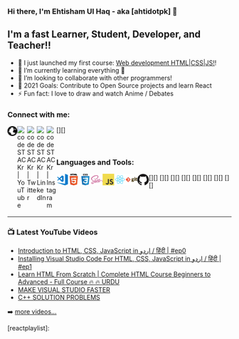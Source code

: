 ### Hi there, I'm Ehtisham Ul Haq - aka [ahtidotpk] 👋


## I'm a fast Learner, Student, Developer, and Teacher!!

- 🔭 I just launched my first course: [Web development HTML|CSS|JS!][course]!
- 🌱 I’m currently learning everything 🤣
- 👯 I’m looking to collaborate with other programmers!
- 🥅 2021 Goals: Contribute  to Open Source projects and learn React
- ⚡ Fun fact: I love to draw and watch Anime / Debates


### Connect with me:

[<img align="left" alt="codeSTACKr.com" width="22px" src="https://raw.githubusercontent.com/iconic/open-iconic/master/svg/globe.svg" />][]
[<img align="left" alt="codeSTACKr | YouTube" width="22px" src="https://cdn.jsdelivr.net/npm/simple-icons@v3/icons/youtube.svg" />][youtube]
[<img align="left" alt="codeSTACKr | Twitter" width="22px" src="https://cdn.jsdelivr.net/npm/simple-icons@v3/icons/twitter.svg" />][twitter]
[<img align="left" alt="codeSTACKr | LinkedIn" width="22px" src="https://cdn.jsdelivr.net/npm/simple-icons@v3/icons/linkedin.svg" />][linkedin]
[<img align="left" alt="codeSTACKr | Instagram" width="22px" src="https://cdn.jsdelivr.net/npm/simple-icons@v3/icons/instagram.svg" />][instagram]

<br />

### Languages and Tools:

[<img align="left" alt="Visual Studio Code" width="26px" src="https://raw.githubusercontent.com/github/explore/80688e429a7d4ef2fca1e82350fe8e3517d3494d/topics/visual-studio-code/visual-studio-code.png" />][]
[<img align="left" alt="HTML5" width="26px" src="https://raw.githubusercontent.com/github/explore/80688e429a7d4ef2fca1e82350fe8e3517d3494d/topics/html/html.png" />][]
[<img align="left" alt="CSS3" width="26px" src="https://raw.githubusercontent.com/github/explore/80688e429a7d4ef2fca1e82350fe8e3517d3494d/topics/css/css.png" />][]
[<img align="left" alt="Sass" width="26px" src="https://raw.githubusercontent.com/github/explore/80688e429a7d4ef2fca1e82350fe8e3517d3494d/topics/sass/sass.png" />][]
[<img align="left" alt="JavaScript" width="26px" src="https://raw.githubusercontent.com/github/explore/80688e429a7d4ef2fca1e82350fe8e3517d3494d/topics/javascript/javascript.png" />][]
[<img align="left" alt="React" width="26px" src="https://raw.githubusercontent.com/github/explore/80688e429a7d4ef2fca1e82350fe8e3517d3494d/topics/react/react.png" />][]
[<img align="left" alt="Git" width="26px" src="https://raw.githubusercontent.com/github/explore/80688e429a7d4ef2fca1e82350fe8e3517d3494d/topics/git/git.png" />][]
[<img align="left" alt="GitHub" width="26px" src="https://raw.githubusercontent.com/github/explore/78df643247d429f6cc873026c0622819ad797942/topics/github/github.png" />][]


<br />
<br />

---

### 📺 Latest YouTube Videos

<!-- YOUTUBE:START -->
- [Introduction to HTML, CSS, JavaScript in اردو / हिंदी | #ep0​](https://www.youtube.com/watch?v=jqodHwrA2E8&list=PL7d2cHJbFVWiKiRnDGdUrqpzbnlldnPyk)
- [Installing Visual Studio Code For HTML, CSS, JavaScript in اردو / हिंदी | #ep1](https://www.youtube.com/watch?v=YRPM3kftdVk&list=PL7d2cHJbFVWiKiRnDGdUrqpzbnlldnPyk&index=2)
- [Learn HTML From Scratch | Complete HTML Course Beginners to Advanced - Full Course 🔥 🔥 URDU](https://www.youtube.com/watch?v=-p9X4tOQsSs&t=35s)
- [MAKE VISUAL STUDIO FASTER](https://www.youtube.com/watch?v=D2_haCjrarE&t=79s)
- [C++ SOLUTION PROBLEMS](https://www.youtube.com/watch?v=3ehLt08IlBs&t=4725s)
<!-- YOUTUBE:END -->

➡️ [more videos...](https://www.youtube.com/channel/UCKNi8M5-UrH6uCL-Xnz4DDA)


[website]: https://ahtidotpk.com
[course]: https://www.youtube.com/watch?v=-p9X4tOQsSs&t=35s
[twitter]: https://twitter.com/123ahti123
[youtube]: https://www.youtube.com/channel/UCKNi8M5-UrH6uCL-Xnz4DDA
[instagram]: https://www.instagram.com/isitdevdot/
[linkedin]: https://www.linkedin.com/in/ehtishamulhaq123/
[webdevplaylist]: https://www.youtube.com/watch?v=jqodHwrA2E8&list=PL7d2cHJbFVWiKiRnDGdUrqpzbnlldnPyk
[jsplaylist]: 
[cssplaylist]: 
[reactplaylist]: 
